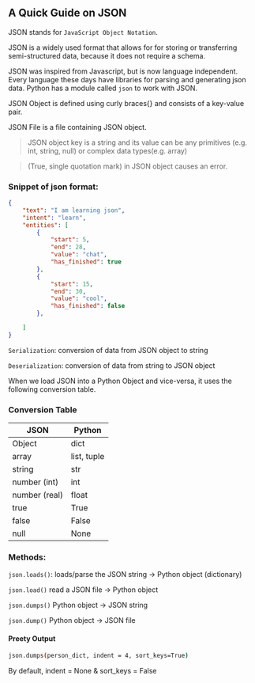 ## A Quick Guide on JSON

JSON stands for `JavaScript Object Notation`.

JSON is a widely used format that allows for for storing or transferring semi-structured data, because it does not require a schema.

JSON was inspired from Javascript, but is now language independent. Every language these days have libraries for parsing and generating json data. Python has a module called `json` to work with JSON. 

JSON Object is defined using curly braces{} and consists of a key-value pair. 

JSON File is a file containing JSON object.

>JSON object key is a string and its value can be any primitives (e.g. int, string, null) or complex data types(e.g. array) 

>(True, single quotation mark) in JSON object causes an error.



### Snippet of json format:

```json
{
    "text": "I am learning json",
    "intent": "learn",
    "entities": [
        {
            "start": 5,
            "end": 28,
            "value": "chat",
            "has_finished": true
        },
        {
            "start": 15,
            "end": 30,
            "value": "cool",
            "has_finished": false
        },

    ]
}
```
`Serialization`: conversion of data from JSON object to string

`Deserialization`: conversion of data from string to JSON object  

When we load JSON into a Python Object and vice-versa, it uses the following conversion table.

### Conversion Table
| JSON | Python |
| ---- | ---- |
| Object | dict |
| array | list, tuple|
| string | str |
| number (int) | int |
| number (real) | float |
| true | True |
| false | False | 
| null | None |


### Methods:

`json.loads()`: loads/parse the JSON string -> Python object (dictionary)

`json.load()` read a JSON file -> Python object

`json.dumps()` Python object -> JSON string

`json.dump()` Python object -> JSON file

#### Preety Output

```bash
json.dumps(person_dict, indent = 4, sort_keys=True)
```
By default, indent = None & sort_keys = False
